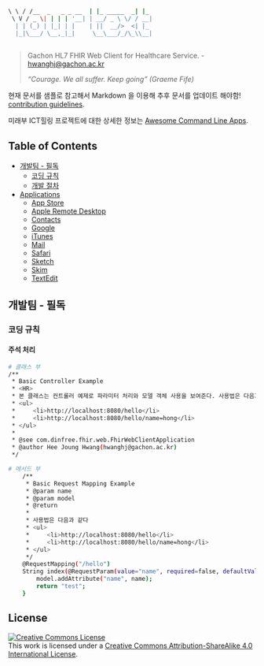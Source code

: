 ```bash
\ \ / /__  _   _ _ __  | |_ _____  _| |_ 
 \ V / _ \| | | | '__| | __/ _ \ \/ / __|
  | | (_) | |_| | |    | ||  __/>  <| |_ 
  |_|\___/ \__,_|_|     \__\___/_/\_\\__|              
  
``` 
> Gachon HL7 FHIR Web Client for Healthcare Service. - hwanghj@gachon.ac.kr
>
> _“Courage. We all suffer. Keep going” (Graeme Fife)_

현재 문서를 샘플로 참고해서 Markdown 을 이용해 추후 문서를 업데이트 해야함! [contribution guidelines](contributing.md).

미래부 ICT힐링 프로젝트에 대한 상세한 정보는 [Awesome Command Line Apps](https://github.com/herrbischoff/awesome-command-line-apps).

## Table of Contents

- [개발팀 - 필독](#start)
    - [코딩 규칙](#codingconventions)
    - [개발 절차](#devprocess)
- [Applications](#applications)
    - [App Store](#app-store)
    - [Apple Remote Desktop](#apple-remote-desktop)
    - [Contacts](#contacts)
    - [Google](#google)
    - [iTunes](#itunes)
    - [Mail](#mail)
    - [Safari](#safari)
    - [Sketch](#sketch)
    - [Skim](#skim)
    - [TextEdit](#textedit)


## 개발팀 - 필독

### 코딩 규칙

#### 주석 처리
```bash
# 클래스 부
/**
 * Basic Controller Example
 * <HR>
 * 본 클래스는 컨트롤러 예제로 파라미터 처리와 모델 객체 사용을 보여준다. 사용법은 다음과 같다
 * <ul>
 *     <li>http://localhost:8080/hello</li>
 *     <li>http://localhost:8080/hello/name=hong</li>
 * </ul>
 *
 * @see com.dinfree.fhir.web.FhirWebClientApplication
 * @author Hee Joung Hwang(hwanghj@gachon.ac.kr)
 */
```
```bash
# 메서드 부
    /**
     * Basic Request Mapping Example
     * @param name
     * @param model
     * @return
     *
     * 사용법은 다음과 같다
     * <ul>
     *     <li>http://localhost:8080/hello</li>
     *     <li>http://localhost:8080/hello/name=hong</li>
     * </ul>
     */
    @RequestMapping("/hello")
    String index(@RequestParam(value="name", required=false, defaultValue="HITLAB") String name, Model model) {
        model.addAttribute("name", name);
        return "test";
    }
```





## License

<a rel="license" href="https://creativecommons.org/licenses/by-sa/4.0/"><img alt="Creative Commons License" style="border-width:0" src="https://licensebuttons.net/l/by-sa/4.0/88x31.png" /></a><br />This work is licensed under a <a rel="license" href="https://creativecommons.org/licenses/by-sa/4.0/">Creative Commons Attribution-ShareAlike 4.0 International License</a>.
